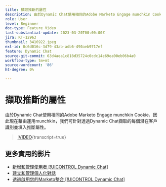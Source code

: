 ```yaml
---
title: 擷取推斷的屬性
description: 由於Dynamic Chat使用相同的Adobe Marketo Engage munchkin Cookie，因此現在藉由運用munchkin，我們可針對透過Dynamic Chat擷取的每個潛在客戶識別並填入推斷屬性
role: User
level: Beginner
doc-type: Feature Video
last-substantial-update: 2023-03-20T00:00:00Z
jira: KT-12963
thumbnail: 3416922.jpeg
exl-id: 0c6d016c-3d79-43ab-adb6-490aeb9717ef
feature: Dynamic Chat
source-git-commit: 63d4aea1c818d35724c0cdc14e69ea00eb06b4a0
workflow-type: tm+mt
source-wordcount: '86'
ht-degree: 0%

---
```


# 擷取推斷的屬性

由於Dynamic Chat使用相同的Adobe Marketo Engage munchkin Cookie，因此現在藉由運用munchkin，我們可針對透過Dynamic Chat擷取的每個潛在客戶識別並填入推斷屬性。

>[!VIDEO](https://video.tv.adobe.com/v/3416922/?quality=12&learn=on){transcript=true}

## 更多實用的影片

* [新增和管理使用者 [!UICONTROL Dynamic Chat]](user-management.md)
* [建立和管理個人化對話](dialogue-management.md)
* [透過啟用您的Marketo整合 [!UICONTROL Dynamic Chat]](marketo-integration.md)
